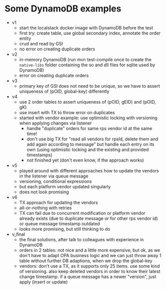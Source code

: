 # Some DynamoDB examples

* v1
  * start the localstack docker image with DynamoDB before the test
  * first try: create table, use global secondary index, annotate the order entity
  * crud and read by GSI
  * no error on creating duplicate orders
* v2
  * in-memory DynamoDB (run mvn test-compile once to create the `native-libs` folder containing the so and dll files 
  for sqlite used by DynamoDB)
  * error on creating duplicate orders
* v3
  * primary key of GSI does not need to be unique, so we have to assert uniqueness of (pOID, global-key) differently
* v4
  * use 2 order tables to assert uniqueness of (pOID, gEID) and (pOID, gK)
  * use insert with TX to throw error on duplicates
  * started with vendor example: use optimistic locking with versioning when applying changes via listener
    * handle "duplicate" orders for same rps vendor id at the same time!
    * don't use big TX for "read all vendors for rpsId, delete them and add again according to message" but handle each
    entry on its own (using optimistic locking and the existing and provided timestamps)
    * not finished yet (don't even know, if the approach works)
* v5
  * played around with different approaches how to update the vendors in the listener via queue message
  * versioning, conditional expressions
  * but each platform vendor updated singularly
  * does not look promising
* v6
  * TX approach for updating the vendors
  * all-or-nothing with retries
  * TX can fail due to concurrent modification or platform vendor already exists (due to duplicate message or for other 
  rps vendor id) or queue message timestamp outdated
  * looks more promising, but still thinking to do
* v_final
  * the final solutions, after talk to colleagues with experience in DynamoDB
  * orders in 2 tables: not nice and a little more expensive, but ok, as we don't have to adapt OPA business logic and
  we can just throw away 1 table without further DB adaptions, when we drop the global-key
  * vendors: don't use a TX, as it supports only 25 items. use some kind of versioning. also keep deleted vendors in
  order to know their latest change timestamp. if a queue message has a newer "version", just apply (insert or update)